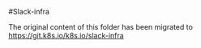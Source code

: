 #Slack-infra

The original content of this folder has been migrated to https://git.k8s.io/k8s.io/slack-infra
